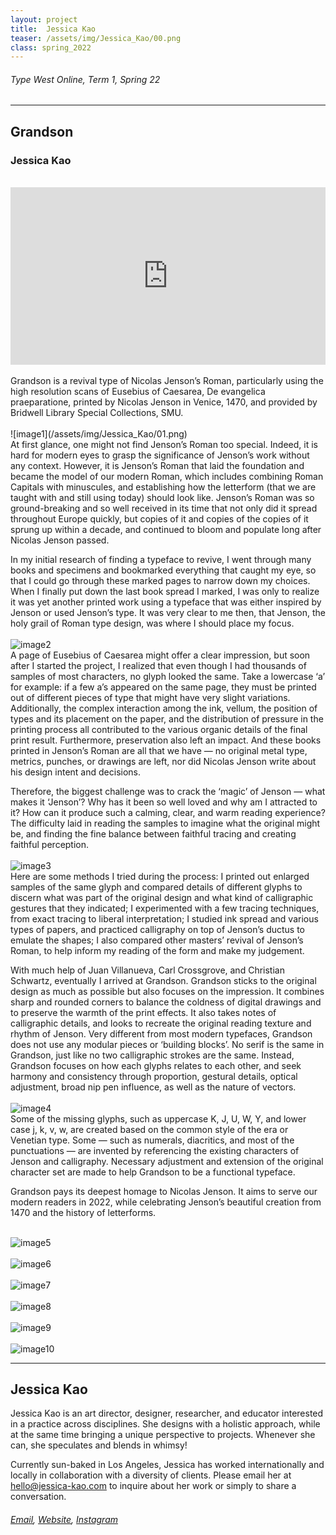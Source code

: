 ```yaml
---
layout: project
title:  Jessica Kao
teaser: /assets/img/Jessica_Kao/00.png
class: spring_2022
---
```

###### Type West Online, Term 1, Spring 22 ######
---
## Grandson ##
### Jessica Kao ###
<br>
<div style="padding:56.25% 0 0 0;position:relative;"><iframe src="https://player.vimeo.com/video/715826227?h=13a23120bc&amp;badge=0&amp;autopause=0&amp;player_id=0&amp;app_id=58479" frameborder="0" allow="autoplay; fullscreen; picture-in-picture" allowfullscreen style="position:absolute;top:0;left:0;width:100%;height:100%;" title="Jessica Kao, Grandson"></iframe></div><script src="https://player.vimeo.com/api/player.js"></script>
<br>
Grandson is a revival type of Nicolas Jenson’s Roman, particularly using the high resolution scans of Eusebius of Caesarea, De evangelica praeparatione, printed by Nicolas Jenson in Venice, 1470, and provided by Bridwell Library Special Collections, SMU.
<br><br>
![image1](/assets/img/Jessica_Kao/01.png)
<br>
At first glance, one might not find Jenson’s Roman too special. Indeed, it is hard for modern eyes to grasp the significance of Jenson’s work without any context. However, it is Jenson’s Roman that laid the foundation and became the model of our modern Roman, which includes combining Roman Capitals with minuscules, and establishing how the letterform (that we are taught with and still using today) should look like. Jenson’s Roman was so ground-breaking and so well received in its time that not only did it spread throughout Europe quickly, but copies of it and copies of the copies of it sprung up within a decade, and continued to bloom and populate long after Nicolas Jenson passed.

In my initial research of finding a typeface to revive, I went through many books and specimens and bookmarked everything that caught my eye, so that I could go through these marked pages to narrow down my choices. When I finally put down the last book spread I marked, I was only to realize it was yet another printed work using a typeface that was either inspired by Jenson or used Jenson’s type. It was very clear to me then, that Jenson, the holy grail of Roman type design, was where I should place my focus.
<br><br>
![image2](/assets/img/Jessica_Kao/02.png)
<br>
A page of Eusebius of Caesarea might offer a clear impression, but soon after I started the project, I realized that even though I had thousands of samples of most characters, no glyph looked the same. Take a lowercase ‘a’ for example: if a few a’s appeared on the same page, they must be printed out of different pieces of type that might have very slight variations. Additionally, the complex interaction among the ink, vellum, the position of types and its placement on the paper, and the distribution of pressure in the printing process all contributed to the various organic details of the final print result. Furthermore, preservation also left an impact. And these books printed in Jenson’s Roman are all that we have — no original metal type, metrics, punches, or drawings are left, nor did Nicolas Jenson write about his design intent and decisions.
 
Therefore, the biggest challenge was to crack the ‘magic’ of Jenson — what makes it ‘Jenson’? Why has it been so well loved and why am I attracted to it? How can it produce such a calming, clear, and warm reading experience? The difficulty laid in reading the samples to imagine what the original might be, and finding the fine balance between faithful tracing and creating faithful perception.
<br><br>
![image3](/assets/img/Jessica_Kao/03.png)
<br>
Here are some methods I tried during the process: I printed out enlarged samples of the same glyph and compared details of different glyphs to discern what was part of the original design and what kind of calligraphic gestures that they indicated; I experimented with a few tracing techniques, from exact tracing to liberal interpretation; I studied ink spread and various types of papers, and practiced calligraphy on top of Jenson’s ductus to emulate the shapes; I also compared other masters’ revival of Jenson’s Roman, to help inform my reading of the form and make my judgement.

With much help of Juan Villanueva, Carl Crossgrove, and Christian Schwartz, eventually I arrived at Grandson. Grandson sticks to the original design as much as possible but also focuses on the impression. It combines sharp and rounded corners to balance the coldness of digital drawings and to preserve the warmth of the print effects. It also takes notes of calligraphic details, and looks to recreate the original reading texture and rhythm of Jenson. Very different from most modern typefaces, Grandson does not use any modular pieces or ‘building blocks’. No serif is the same in Grandson, just like no two calligraphic strokes are the same. Instead, Grandson focuses on how each glyphs relates to each other, and seek harmony and consistency through proportion, gestural details, optical adjustment, broad nip pen influence, as well as the nature of vectors. 
<br><br>
![image4](/assets/img/Jessica_Kao/04.png)
<br>
Some of the missing glyphs, such as uppercase K, J, U, W, Y, and lower case j, k, v, w, are created based on the common style of the era or Venetian type. Some — such as numerals, diacritics, and most of the punctuations — are invented by referencing the existing characters of Jenson and calligraphy. Necessary adjustment and extension of the original character set are made to help Grandson to be a functional typeface. 

Grandson pays its deepest homage to Nicolas Jenson. It aims to serve our modern readers in 2022, while celebrating Jenson’s beautiful creation from 1470 and the history of letterforms.
<br><br>

![image5](/assets/img/Jessica_Kao/05.png)
<br><br>
![image6](/assets/img/Jessica_Kao/06.png)
<br><br>
![image7](/assets/img/Jessica_Kao/07.png)
<br><br>
![image8](/assets/img/Jessica_Kao/08.png)
<br><br>
![image9](/assets/img/Jessica_Kao/09.png)
<br><br>
![image10](/assets/img/Jessica_Kao/10.png)

---
## Jessica Kao ##
Jessica Kao is an art director, designer, researcher, and educator interested in a practice across disciplines. She designs with a holistic approach, while at the same time bringing a unique perspective to projects. Whenever she can, she speculates and blends in whimsy! 

Currently sun-baked in Los Angeles, Jessica has worked internationally and locally in collaboration with a diversity of clients. Please email her at hello@jessica-kao.com to inquire about her work or simply to share a conversation.
<br>
###### [Email](mailto:hello@jessica-kao.com), [Website](http://jessica-kao.com/), [Instagram](https://www.instagram.com/_jessicakao) ######
